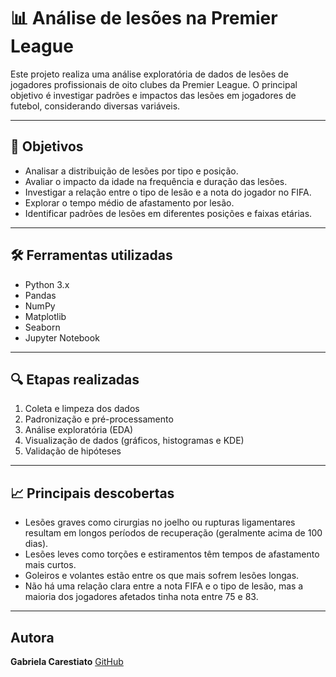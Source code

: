 # 📊 Análise de lesões na Premier League

Este projeto realiza uma análise exploratória de dados de lesões de jogadores profissionais de oito clubes da Premier League. O principal objetivo é investigar padrões e impactos das lesões em jogadores de futebol, considerando diversas variáveis.

---

## 🧠 Objetivos

- Analisar a distribuição de lesões por tipo e posição.
- Avaliar o impacto da idade na frequência e duração das lesões.
- Investigar a relação entre o tipo de lesão e a nota do jogador no FIFA.
- Explorar o tempo médio de afastamento por lesão.
- Identificar padrões de lesões em diferentes posições e faixas etárias.

---

## 🛠️ Ferramentas utilizadas

- Python 3.x  
- Pandas  
- NumPy  
- Matplotlib  
- Seaborn  
- Jupyter Notebook

---

## 🔍 Etapas realizadas

1. Coleta e limpeza dos dados  
2. Padronização e pré-processamento  
3. Análise exploratória (EDA)  
4. Visualização de dados (gráficos, histogramas e KDE)  
5. Validação de hipóteses

---

## 📈 Principais descobertas

- Lesões graves como cirurgias no joelho ou rupturas ligamentares resultam em longos períodos de recuperação (geralmente acima de 100 dias).
- Lesões leves como torções e estiramentos têm tempos de afastamento mais curtos.
- Goleiros e volantes estão entre os que mais sofrem lesões longas.
- Não há uma relação clara entre a nota FIFA e o tipo de lesão, mas a maioria dos jogadores afetados tinha nota entre 75 e 83.

---

## Autora

**Gabriela Carestiato** 
[GitHub](https://github.com/gabrielacarestiato)
